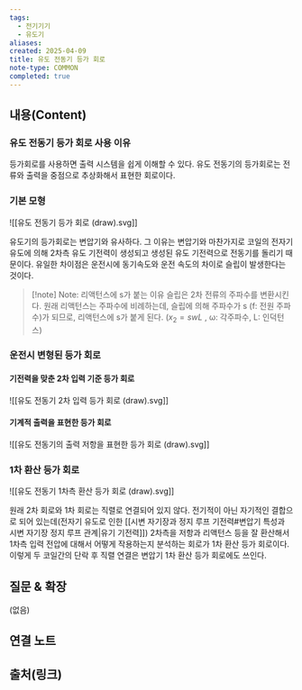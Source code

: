 ```yaml
---
tags:
  - 전기기기
  - 유도기
aliases: 
created: 2025-04-09
title: 유도 전동기 등가 회로
note-type: COMMON
completed: true
---
```


## 내용(Content)

### 유도 전동기 등가 회로 사용 이유

등가회로를 사용하면 출력 시스템을 쉽게 이해할 수 있다. 유도 전동기의 등가회로는 전류와 출력을 중점으로 추상화해서 표현한 회로이다.

### 기본 모형

![[유도 전동기 등가 회로 (draw).svg]]


유도기의 등가회로는 변압기와 유사하다. 그 이유는 변압기와 마찬가지로 코일의 전자기 유도에 의해 2차측 유도 기전력이 생성되고 생성된 유도 기전력으로 전동기를 돌리기 때문이다. 유일한 차이점은 운전시에 동기속도와  운전 속도의 차이로 슬립이 발생한다는 것이다.

>[!note] Note: 리액턴스에 s가 붙는 이유
> 슬립은 2차 전류의 주파수를 변환시킨다.  원래 리액턴스는 주파수에 비례하는데, 슬립에 의해 주파수가 s (f: 전원 주파수)가 되므로, 리액턴스에 s가 붙게 된다. ($x_{2} = swL$ , ω: 각주파수, L: 인덕턴스)
### 운전시 변형된 등가 회로

#### 기전력을 맞춘 2차 입력 기준 등가 회로

![[유도 전동기 2차 입력 등가 회로 (draw).svg]]

#### 기계적 출력을 표현한 등가 회로

![[유도 전동기의 출력 저항을 표현한 등가 회로 (draw).svg]]

### 1차 환산 등가 회로

![[유도 전동기 1차측 환산 등가 회로 (draw).svg]]

원래 2차 회로와 1차 회로는 직렬로 연결되어 있지 않다. 전기적이 아닌 자기적인 결합으로 되어 있는데(전자기 유도로 인한 [[시변 자기장과 정지 루프 기전력#변압기 특성과 시변 자기장 정지 루프 관계|유기 기전력]]) 2차측을 저항과 리액턴스 등을 잘 환산해서 1차측 입력 전압에 대해서 어떻게 작용하는지 분석하는 회로가 1차 환산 등가 회로이다. 이렇게 두 코일간의 단락 후 직렬 연결은 변압기 1차 환산 등가 회로에도 쓰인다.


## 질문 & 확장

(없음)

## 연결 노트

## 출처(링크)

